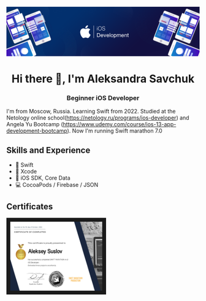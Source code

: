 ![I am beginner iOS Developer](https://github.com/AlexeyIsMyName/AlexeyIsMyName/blob/main/IOS.png)

<h1 align="center">Hi there 👋, I'm Aleksandra Savchuk</h1>
<h3 align="center">Beginner iOS Developer</h3>

I'm from Moscow, Russia. Learning Swift from 2022. Studied at the Netology online school(https://netology.ru/programs/ios-developer) and Angela Yu Bootcamp (https://www.udemy.com/course/ios-13-app-development-bootcamp). Now I'm running Swift marathon 7.0

## Skills and Experience
* 🦜 Swift
* 🔨 Xcode
* 📱 iOS SDK, Core Data
* 💻 CocoaPods  / Firebase / JSON

## Certificates
<a href="https://t.me/swiftmarathon" target="_blanck"><img src="https://github.com/AlexeyIsMyName/AlexeyIsMyName/blob/main/image.jpg" alt="swiftmarathon" width = "240" height="180" border="10" /></a>
<!--<a href="https://swiftbook.org/" target="_blanck"><img src="https://github.com/AlexeyIsMyName/AlexeyIsMyName/blob/main/Certificate_4212.jpg" alt="swiftbook.org" width = "240" height="180" border="10" /></a>-->
<!--<a href="https://stepik.org/cert/209735" target="_blanck"><img src="https://github.com/AlexeyIsMyName/AlexeyIsMyName/blob/main/stepik-certificate-yandex.png" alt="yandex_academy" width = "240" height="180" border="10" /></a>-->
